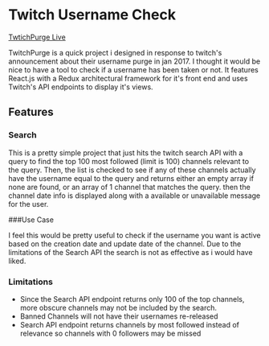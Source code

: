 # Twitch Username Check

[TwtichPurge Live](www.twitchpurge.us)

TwitchPurge is a quick project i designed in response to twitch's announcement about their username purge in jan 2017. I thought it would be nice to have a tool to check if a username has been taken or not. It features React.js with a Redux architectural framework for it's front end and uses Twitch's API endpoints to display it's views.


## Features

### Search

This is a pretty simple project that just hits the twitch search API with a query to find the top 100 most followed (limit is 100) channels relevant to the query. Then, the list is checked to see if any of these channels actually have the username equal to the query and returns either an empty array if none are found, or an array of 1 channel that matches the query. then the channel date info is displayed along with a available or unavailable message for the user.

###Use Case

I feel this would be pretty useful to check if the username you want is active based on the creation date and update date of the channel. Due to the limitations of the Search API the search is not as effective as i would have liked.

### Limitations

* Since the Search API endpoint returns only 100 of the top channels, more obscure channels may not be included by the search.
* Banned Channels will not have their usernames re-released
* Search API endpoint returns channels by most followed instead of relevance so channels with 0 followers may be missed
